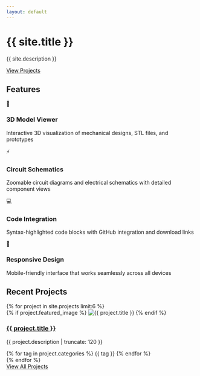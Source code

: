```yaml
---
layout: default
---
```


<div class="hero-section">
  <div class="container">
    <h1 class="hero-title">{{ site.title }}</h1>
    <p class="hero-description">{{ site.description }}</p>
    <a href="/projects/" class="btn-primary">View Projects</a>
  </div>
</div>

<div class="features-section">
  <div class="container">
    <h2>Features</h2>
    <div class="features-grid">
      <div class="feature">
        <div class="feature-icon">🤖</div>
        <h3>3D Model Viewer</h3>
        <p>Interactive 3D visualization of mechanical designs, STL files, and prototypes</p>
      </div>
      <div class="feature">
        <div class="feature-icon">⚡</div>
        <h3>Circuit Schematics</h3>
        <p>Zoomable circuit diagrams and electrical schematics with detailed component views</p>
      </div>
      <div class="feature">
        <div class="feature-icon">💻</div>
        <h3>Code Integration</h3>
        <p>Syntax-highlighted code blocks with GitHub integration and download links</p>
      </div>
      <div class="feature">
        <div class="feature-icon">📱</div>
        <h3>Responsive Design</h3>
        <p>Mobile-friendly interface that works seamlessly across all devices</p>
      </div>
    </div>
  </div>
</div>

<div class="projects-preview">
  <div class="container">
    <h2>Recent Projects</h2>
    <div class="projects-grid">
      {% for project in site.projects limit:6 %}
        <div class="project-card">
          {% if project.featured_image %}
            <img src="{{ project.featured_image | relative_url }}" alt="{{ project.title }}" class="project-image">
          {% endif %}
          <div class="project-content">
            <h3><a href="{{ project.url | relative_url }}">{{ project.title }}</a></h3>
            <p>{{ project.description | truncate: 120 }}</p>
            <div class="project-tags">
              {% for tag in project.categories %}
                <span class="tag">{{ tag }}</span>
              {% endfor %}
            </div>
          </div>
        </div>
      {% endfor %}
    </div>
    <div class="text-center">
      <a href="/projects/" class="btn-secondary">View All Projects</a>
    </div>
  </div>
</div>